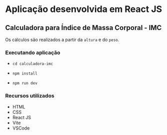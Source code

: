 # Aplicação desenvolvida em React JS

## Calculadora para Índice de Massa Corporal - IMC

Os cálculos são realizados a partir da `altura` e do `peso`.

### Executando aplicação

  - `cd calculadora-imc`
  
  - `npm install`
  
  - `npm run dev`

### Recursos utilizados

  - HTML
  - CSS
  - React JS
  - Vite
  - VSCode
